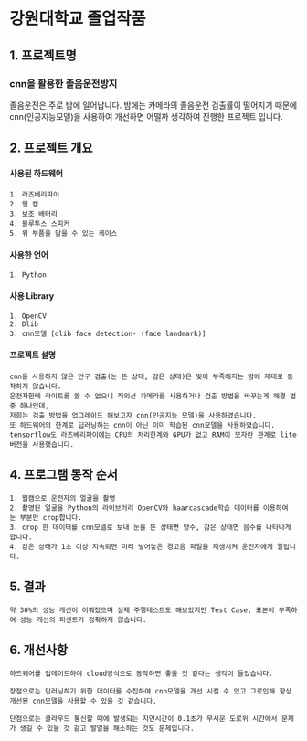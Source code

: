 # 강원대학교 졸업작품

## 1. 프로젝트명
### cnn을 활용한 졸음운전방지
졸음운전은 주로 밤에 일어납니다. 밤에는 카메라의 졸음운전 검출률이 떨어지기 때문에 cnn(인공지능모델)을 사용하여 개선하면 어떨까 생각하여 진행한 프로젝트 입니다.

## 2. 프로젝트 개요

#### 사용된 하드웨어
    1. 라즈베리파이 
    2. 웹 캠
    3. 보조 배터리
    4. 블루투스 스피커
    5. 위 부품을 담을 수 있는 케이스

#### 사용한 언어
    1. Python

#### 사용 Library
    1. OpenCV 
    2. Dlib 
    3. cnn모델 [dlib face detection- (face landmark)]

#### 프로젝트 설명
    cnn을 사용하지 않은 안구 검출(눈 뜬 상태, 감은 상태)은 빛이 부족해지는 밤에 제대로 동작하지 않습니다.
    운전자한테 라이트를 쏠 수 없으니 적외선 카메라를 사용하거나 검출 방법을 바꾸는게 해결 법중 하나인데,
    저희는 검출 방법을 업그레이드 해보고자 cnn(인공지능 모델)을 사용하였습니다.
    또 하드웨어의 한계로 딥러닝하는 cnn이 아닌 이미 학습된 cnn모델을 사용하였습니다.
    tensorflow도 라즈베리파이에는 CPU의 처리한계와 GPU가 없고 RAM이 모자란 관계로 lite 버전을 사용했습니다.

## 4. 프로그램 동작 순서
    1. 웹캠으로 운전자의 얼굴을 촬영
    2. 촬영된 얼굴을 Python의 라이브러리 OpenCV와 haarcascade학습 데이터를 이용하여 눈 부분만 crop합니다.
    3. crop 한 데이터를 cnn모델로 보내 눈을 뜬 상태면 양수, 감은 상태면 음수를 나타나게 합니다.
    4. 감은 상태가 1초 이상 지속되면 미리 넣어놓은 경고음 파일을 재생시켜 운전자에게 알립니다.


## 5. 결과
    약 30%의 성능 개선이 이뤄젔으며 실제 주행테스트도 해보았지만 Test Case, 표본이 부족하여 성능 개선의 퍼센트가 정확하지 않습니다.

## 6. 개선사항
    하드웨어를 업데이트하여 cloud방식으로 동작하면 좋을 것 같다는 생각이 들었습니다.

    장점으로는 딥러닝하기 위한 데이터를 수집하여 cnn모델을 개선 시킬 수 있고 그로인해 항상 개선된 cnn모델을 사용할 수 있을 것 같습니다.
    
    단점으로는 클라우드 통신할 때에 발생되는 지연시간이 0.1초가 무서운 도로위 시간에서 문제가 생길 수 있을 것 같고 발열을 해소하는 것도 문제입니다.
